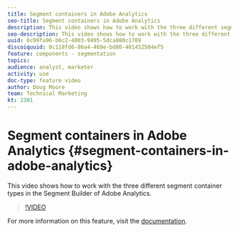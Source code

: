 ```yaml
---
title: Segment containers in Adobe Analytics
seo-title: Segment containers in Adobe Analytics
description: This video shows how to work with the three different segment container types in the Segment Builder of Adobe Analytics.
seo-description: This video shows how to work with the three different segment container types in the Segment Builder of Adobe Analytics.
uuid: 6c99fa96-b6c2-4003-9495-5dca080c1709
discoiquuid: 0c118fd6-86a4-469e-bd80-481452504ef5
feature: components - segmentation
topics: 
audience: analyst, marketer
activity: use
doc-type: feature video
author: Doug Moore
team: Technical Marketing
kt: 2301
---
```


# Segment containers in Adobe Analytics {#segment-containers-in-adobe-analytics}

This video shows how to work with the three different segment container types in the Segment Builder of Adobe Analytics.

>[!VIDEO](https://video.tv.adobe.com/v/25401/?quality=12)

For more information on this feature, visit the [documentation](https://marketing.adobe.com/resources/help/en_US/analytics/segment/index.html?f=seg_build_ui).

